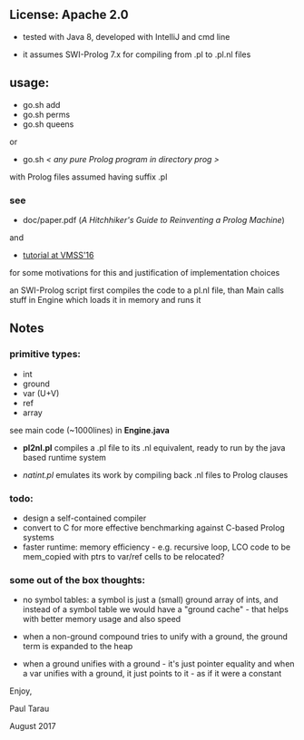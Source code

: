 ## License: Apache 2.0

* tested with Java 8, developed with IntelliJ and cmd line

* it assumes SWI-Prolog 7.x for compiling from .pl to .pl.nl files

## usage:

* go.sh add
* go.sh perms
* go.sh queens

or

* go.sh _\< any pure Prolog program in directory prog \>_

with Prolog files assumed having suffix .pl 

### see

* doc/paper.pdf (_A Hitchhiker's Guide to Reinventing a Prolog Machine_)

and 

* [tutorial at VMSS'16](https://www.youtube.com/watch?v=SRYAMt8iQSw&t=82s)

for some motivations for this and justification of implementation choices

an SWI-Prolog script first compiles the code to a pl.nl
file, than Main calls stuff in Engine which loads it in memory
and runs it

## Notes

### primitive types:

* int
* ground
* var (U+V)
* ref
* array

see main code (~1000lines) in __Engine.java__

* __pl2nl.pl__ compiles a .pl file to its .nl equivalent, ready to run by
the java based runtime system

* _natint.pl_ emulates its work by compiling back .nl files to Prolog clauses


### todo:

* design a self-contained compiler
* convert to C for more effective benchmarking against C-based Prolog systems
* faster runtime:
    memory efficiency - e.g. recursive loop, LCO
    code to be mem_copied with ptrs to var/ref cells to be relocated?

### some out of the box thoughts:

- no symbol tables: a symbol is just a (small) ground array of ints, and instead of a symbol table we would have a "ground cache" - that helps with better memory usage and also speed

- when a non-ground compound tries to unify with a ground, the ground term is expanded to the heap

- when a ground unifies with a ground - it's just pointer equality and when a var unifies with a ground, it just points to it - as if it were a constant

Enjoy,

Paul Tarau

August 2017


